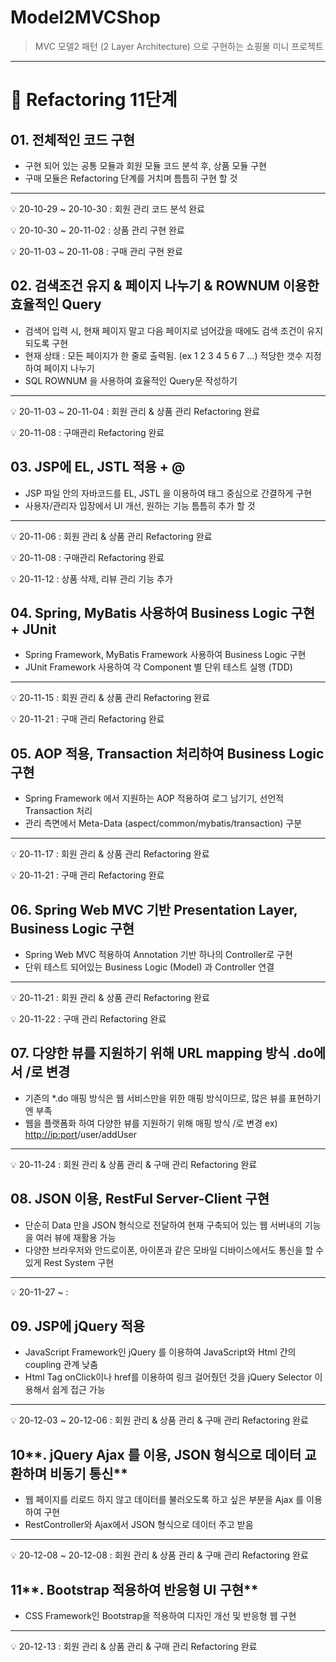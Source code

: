 # Model2MVCShop

> MVC 모델2 패턴 (2 Layer Architecture) 으로 구현하는 쇼핑몰 미니 프로젝트

---

# **📍 Refactoring 11단계**

## **01. 전체적인 코드 구현**

- 구현 되어 있는 공통 모듈과 회원 모듈 코드 분석 후, 상품 모듈 구현
- 구매 모듈은 Refactoring 단계를 거치며 틈틈히 구현 할 것

---

💡 20-10-29 ~ 20-10-30 : 회원 관리 코드 분석 완료

💡 20-10-30 ~ 20-11-02 : 상품 관리 구현 완료

💡 20-11-03 ~ 20-11-08 : 구매 관리 구현 완료

## **02. 검색조건 유지 & 페이지 나누기 & ROWNUM 이용한 효율적인 Query**

- 검색어 입력 시, 현재 페이지 말고 다음 페이지로 넘어갔을 때에도 검색 조건이 유지되도록 구현
- 현재 상태 : 모든 페이지가 한 줄로 출력됨. (ex 1 2 3 4 5 6 7 ...) 적당한 갯수 지정하여 페이지 나누기
- SQL ROWNUM 을 사용하여 효율적인 Query문 작성하기

---

💡 20-11-03 ~ 20-11-04 : 회원 관리 & 상품 관리 Refactoring 완료

💡 20-11-08 : 구매관리 Refactoring 완료

## **03. JSP에 EL, JSTL 적용 + @**

- JSP 파일 안의 자바코드를 EL, JSTL 을 이용하여 태그 중심으로 간결하게 구현
- 사용자/관리자 입장에서 UI 개선, 원하는 기능 틈틈히 추가 할 것

---

💡 20-11-06 : 회원 관리 & 상품 관리 Refactoring 완료

💡 20-11-08 : 구매관리 Refactoring 완료

💡 20-11-12 : 상품 삭제, 리뷰 관리 기능 추가

## **04. Spring, MyBatis 사용하여 Business Logic 구현 + JUnit**

- Spring Framework, MyBatis Framework 사용하여 Business Logic 구현
- JUnit Framework 사용하여 각 Component 별 단위 테스트 실행 (TDD)

---

💡 20-11-15 : 회원 관리 & 상품 관리 Refactoring 완료

💡 20-11-21 : 구매 관리 Refactoring 완료

## **05. AOP 적용, Transaction 처리하여 Business Logic 구현**

- Spring Framework 에서 지원하는 AOP 적용하여 로그 남기기, 선언적 Transaction 처리
- 관리 측면에서 Meta-Data (aspect/common/mybatis/transaction) 구분

---

💡 20-11-17 : 회원 관리 & 상품 관리 Refactoring 완료

💡 20-11-21 : 구매 관리 Refactoring 완료

## **06. Spring Web MVC 기반 Presentation Layer, Business Logic 구현**

- Spring Web MVC 적용하여 Annotation 기반 하나의 Controller로 구현
- 단위 테스트 되어있는 Business Logic (Model) 과 Controller 연결

---

💡 20-11-21 : 회원 관리 & 상품 관리 Refactoring 완료

💡 20-11-22 : 구매 관리 Refactoring 완료 

## **07. 다양한 뷰를 지원하기 위해 URL mapping 방식 .do에서 /로 변경**

- 기존의 *.do 매핑 방식은 웹 서비스만을 위한 매핑 방식이므로, 많은 뷰를 표현하기엔 부족
- 웹을 플랫폼화 하여 다양한 뷰를 지원하기 위해 매핑 방식 /로 변경 ex)  [http://ip:port](http://ip:port)/user/addUser

---

💡 20-11-24 : 회원 관리 & 상품 관리 & 구매 관리 Refactoring 완료

## **08. JSON 이용, RestFul Server-Client 구현**

- 단순히 Data 만을 JSON 형식으로 전달하여 현재 구축되어 있는 웹 서버내의 기능을 여러 뷰에 재활용 가능
- 다양한 브라우저와 안드로이폰, 아이폰과 같은 모바일 디바이스에서도 통신을 할 수 있게 Rest System 구현

---

💡 20-11-27 ~ : 

## **09. JSP에 jQuery 적용**

- JavaScript Framework인 jQuery 를 이용하여 JavaScript와 Html 간의 coupling 관계 낮춤
- Html Tag onClick이나 href를 이용하여 링크 걸어줬던 것을 jQuery Selector 이용해서 쉽게 접근 가능

---

💡 20-12-03 ~ 20-12-06 : 회원 관리 & 상품 관리 & 구매 관리 Refactoring 완료 

## 10**. jQuery Ajax 를 이용, JSON 형식으로 데이터 교환하며 비동기 통신**

- 웹 페이지를 리로드 하지 않고 데이터를 불러오도록 하고 싶은 부분을 Ajax 를 이용하여 구현
- RestController와 Ajax에서 JSON 형식으로 데이터 주고 받음

---

💡 20-12-08 ~ 20-12-08 : 회원 관리 & 상품 관리 & 구매 관리 Refactoring 완료 

## 11**. Bootstrap 적용하여 반응형 UI 구현**

- CSS Framework인 Bootstrap을 적용하여 디자인 개선 및 반응형 웹 구현

---

💡 20-12-13 : 회원 관리 & 상품 관리 & 구매 관리 Refactoring 완료